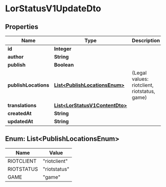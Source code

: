 

# LorStatusV1UpdateDto


## Properties

| Name | Type | Description | Notes |
|------------ | ------------- | ------------- | -------------|
|**id** | **Integer** |  |  |
|**author** | **String** |  |  |
|**publish** | **Boolean** |  |  |
|**publishLocations** | [**List&lt;PublishLocationsEnum&gt;**](#List&lt;PublishLocationsEnum&gt;) | (Legal values: riotclient, riotstatus, game) |  |
|**translations** | [**List&lt;LorStatusV1ContentDto&gt;**](LorStatusV1ContentDto.md) |  |  |
|**createdAt** | **String** |  |  |
|**updatedAt** | **String** |  |  |



## Enum: List&lt;PublishLocationsEnum&gt;

| Name | Value |
|---- | -----|
| RIOTCLIENT | &quot;riotclient&quot; |
| RIOTSTATUS | &quot;riotstatus&quot; |
| GAME | &quot;game&quot; |



